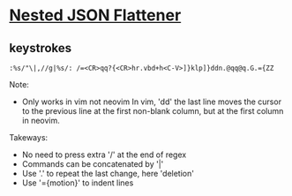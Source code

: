 # [Nested JSON Flattener](https://www.vimgolf.com/challenges/9v0067255515000000000597)


## keystrokes

```
:%s/"\|,//g|%s/: /=<CR>qq?{<CR>hr.vbd+h<C-V>]}klp]}ddn.@qq@q.G.={ZZ

```

Note:

* Only works in vim not neovim
  In vim, 'dd' the last line moves the cursor to the previous line at the first
  non-blank column, but at the first column in neovim.

Takeways:

* No need to press extra '/' at the end of regex
* Commands can be concatenated by '|'
* Use '.' to repeat the last change, here 'deletion'
* Use '={motion}' to indent lines
